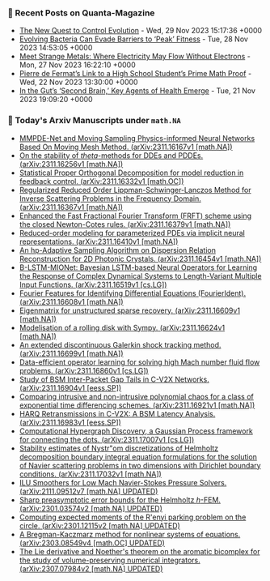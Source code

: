 ### 📝 Recent Posts on Quanta-Magazine
<!-- quanta starts -->
* <a href="https://www.quantamagazine.org/the-new-quest-to-control-evolution-20231129/">The New Quest to Control Evolution</a> - Wed, 29 Nov 2023 15:17:36 +0000
* <a href="https://www.quantamagazine.org/evolving-bacteria-can-evade-barriers-to-peak-fitness-20231128/">Evolving Bacteria Can Evade Barriers to ‘Peak’ Fitness</a> - Tue, 28 Nov 2023 14:53:05 +0000
* <a href="https://www.quantamagazine.org/meet-strange-metals-where-electricity-may-flow-without-electrons-20231127/">Meet Strange Metals: Where Electricity May Flow Without Electrons</a> - Mon, 27 Nov 2023 16:22:10 +0000
* <a href="https://www.quantamagazine.org/pierre-de-fermats-link-to-a-high-school-students-prime-math-proof-20231122/">Pierre de Fermat’s Link to a High School Student’s Prime Math Proof</a> - Wed, 22 Nov 2023 13:30:00 +0000
* <a href="https://www.quantamagazine.org/in-the-guts-second-brain-key-agents-of-health-emerge-20231121/">In the Gut’s ‘Second Brain,’ Key Agents of Health Emerge</a> - Tue, 21 Nov 2023 19:09:20 +0000
<!-- quanta ends -->
### 📝 Today's Arxiv Manuscripts under ``math.NA``
<!-- arxiv-math-na starts -->
* <a href="http://arxiv.org/abs/2311.16167">MMPDE-Net and Moving Sampling Physics-informed Neural Networks Based On Moving Mesh Method. (arXiv:2311.16167v1 [math.NA])</a>
* <a href="http://arxiv.org/abs/2311.16256">On the stability of $theta$-methods for DDEs and PDDEs. (arXiv:2311.16256v1 [math.NA])</a>
* <a href="http://arxiv.org/abs/2311.16332">Statistical Proper Orthogonal Decomposition for model reduction in feedback control. (arXiv:2311.16332v1 [math.OC])</a>
* <a href="http://arxiv.org/abs/2311.16367">Regularized Reduced Order Lippman-Schwinger-Lanczos Method for Inverse Scattering Problems in the Frequency Domain. (arXiv:2311.16367v1 [math.NA])</a>
* <a href="http://arxiv.org/abs/2311.16379">Enhanced the Fast Fractional Fourier Transform (FRFT) scheme using the closed Newton-Cotes rules. (arXiv:2311.16379v1 [math.NA])</a>
* <a href="http://arxiv.org/abs/2311.16410">Reduced-order modeling for parameterized PDEs via implicit neural representations. (arXiv:2311.16410v1 [math.NA])</a>
* <a href="http://arxiv.org/abs/2311.16454">An hp-Adaptive Sampling Algorithm on Dispersion Relation Reconstruction for 2D Photonic Crystals. (arXiv:2311.16454v1 [math.NA])</a>
* <a href="http://arxiv.org/abs/2311.16519">B-LSTM-MIONet: Bayesian LSTM-based Neural Operators for Learning the Response of Complex Dynamical Systems to Length-Variant Multiple Input Functions. (arXiv:2311.16519v1 [cs.LG])</a>
* <a href="http://arxiv.org/abs/2311.16608">Fourier Features for Identifying Differential Equations (FourierIdent). (arXiv:2311.16608v1 [math.NA])</a>
* <a href="http://arxiv.org/abs/2311.16609">Eigenmatrix for unstructured sparse recovery. (arXiv:2311.16609v1 [math.NA])</a>
* <a href="http://arxiv.org/abs/2311.16624">Modelisation of a rolling disk with Sympy. (arXiv:2311.16624v1 [math.NA])</a>
* <a href="http://arxiv.org/abs/2311.16699">An extended discontinuous Galerkin shock tracking method. (arXiv:2311.16699v1 [math.NA])</a>
* <a href="http://arxiv.org/abs/2311.16860">Data-efficient operator learning for solving high Mach number fluid flow problems. (arXiv:2311.16860v1 [cs.LG])</a>
* <a href="http://arxiv.org/abs/2311.16904">Study of BSM Inter-Packet Gap Tails in C-V2X Networks. (arXiv:2311.16904v1 [eess.SP])</a>
* <a href="http://arxiv.org/abs/2311.16921">Comparing intrusive and non-intrusive polynomial chaos for a class of exponential time differencing schemes. (arXiv:2311.16921v1 [math.NA])</a>
* <a href="http://arxiv.org/abs/2311.16983">HARQ Retransmissions in C-V2X: A BSM Latency Analysis. (arXiv:2311.16983v1 [eess.SP])</a>
* <a href="http://arxiv.org/abs/2311.17007">Computational Hypergraph Discovery, a Gaussian Process framework for connecting the dots. (arXiv:2311.17007v1 [cs.LG])</a>
* <a href="http://arxiv.org/abs/2311.17032">Stability estimates of Nystr"om discretizations of Helmholtz decomposition boundary integral equation formulations for the solution of Navier scattering problems in two dimensions with Dirichlet boundary conditions. (arXiv:2311.17032v1 [math.NA])</a>
* <a href="http://arxiv.org/abs/2111.09512">ILU Smoothers for Low Mach Navier-Stokes Pressure Solvers. (arXiv:2111.09512v7 [math.NA] UPDATED)</a>
* <a href="http://arxiv.org/abs/2301.03574">Sharp preasymptotic error bounds for the Helmholtz $h$-FEM. (arXiv:2301.03574v2 [math.NA] UPDATED)</a>
* <a href="http://arxiv.org/abs/2301.12115">Computing expected moments of the R'enyi parking problem on the circle. (arXiv:2301.12115v2 [math.NA] UPDATED)</a>
* <a href="http://arxiv.org/abs/2303.08549">A Bregman-Kaczmarz method for nonlinear systems of equations. (arXiv:2303.08549v4 [math.OC] UPDATED)</a>
* <a href="http://arxiv.org/abs/2307.07984">The Lie derivative and Noether's theorem on the aromatic bicomplex for the study of volume-preserving numerical integrators. (arXiv:2307.07984v2 [math.NA] UPDATED)</a>
<!-- arxiv-math-na ends -->
